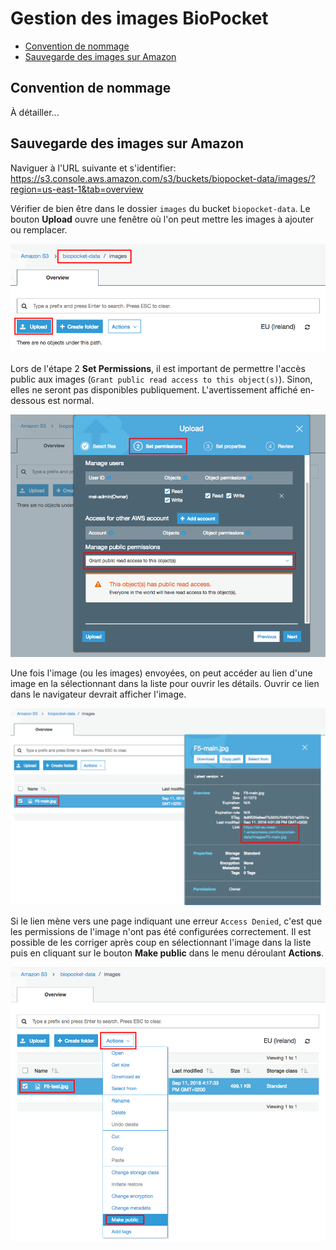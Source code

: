 # Gestion des images BioPocket

<!-- START doctoc generated TOC please keep comment here to allow auto update -->
<!-- DON'T EDIT THIS SECTION, INSTEAD RE-RUN doctoc TO UPDATE -->


- [Convention de nommage](#convention-de-nommage)
- [Sauvegarde des images sur Amazon](#sauvegarde-des-images-sur-amazon)

<!-- END doctoc generated TOC please keep comment here to allow auto update -->



## Convention de nommage

À détailler...



## Sauvegarde des images sur Amazon

Naviguer à l'URL suivante et s'identifier:
https://s3.console.aws.amazon.com/s3/buckets/biopocket-data/images/?region=us-east-1&tab=overview

Vérifier de bien être dans le dossier `images` du bucket `biopocket-data`.
Le bouton **Upload** ouvre une fenêtre où l'on peut mettre les images à ajouter ou remplacer.

![Images AWS S3 Bucket](docs/images/images-bucket.png)

Lors de l'étape 2 **Set Permissions**, il est important de permettre l'accès public aux images (`Grant public read access to this object(s)`).
Sinon, elles ne seront pas disponibles publiquement.
L'avertissement affiché en-dessous est normal.

![Images Public Access](docs/images/images-public-access.png)

Une fois l'image (ou les images) envoyées, on peut accéder au lien d'une image en la sélectionnant dans la liste pour ouvrir les détails.
Ouvrir ce lien dans le navigateur devrait afficher l'image.

![Images URL](docs/images/images-url.png)

Si le lien mène vers une page indiquant une erreur `Access Denied`, c'est que les permissions de l'image n'ont pas été configurées correctement.
Il est possible de les corriger après coup en sélectionnant l'image dans la liste puis en cliquant sur le bouton **Make public** dans le menu déroulant **Actions**.

![Make an Image Public](docs/images/images-make-public.png)
